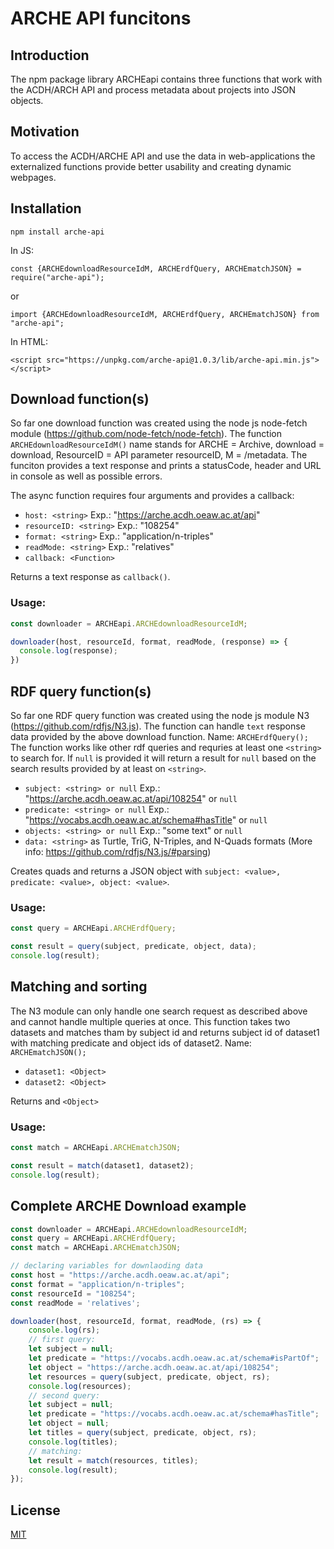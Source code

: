 # ARCHE API funcitons

## Introduction

The npm package library ARCHEapi contains three functions that work with the ACDH/ARCH API and process metadata about projects into JSON objects.

## Motivation

To access the ACDH/ARCHE API and use the data in web-applications the externalized functions provide better usability and creating dynamic webpages. 

## Installation

`npm install arche-api`

In JS:

`const {ARCHEdownloadResourceIdM, ARCHErdfQuery, ARCHEmatchJSON} = require("arche-api");`

or 

`import {ARCHEdownloadResourceIdM, ARCHErdfQuery, ARCHEmatchJSON} from "arche-api";`

In HTML:

`<script src="https://unpkg.com/arche-api@1.0.3/lib/arche-api.min.js"></script>`

## Download function(s)

So far one download function was created using the node js node-fetch module (https://github.com/node-fetch/node-fetch). The function `ARCHEdownloadResourceIdM()` name stands for ARCHE = Archive, download = download, ResourceID = API parameter resourceID, M = /metadata. The funciton provides a text response and prints a statusCode, header and URL in console as well as possible errors. 

The async function requires four arguments and provides a callback:

- `host: <string>` Exp.: "https://arche.acdh.oeaw.ac.at/api"
- `resourceID: <string>` Exp.: "108254"
- `format: <string>` Exp.: "application/n-triples"
- `readMode: <string>` Exp.: "relatives"
- `callback: <Function>`

Returns a text response as `callback()`.

### Usage: 

```javascript
const downloader = ARCHEapi.ARCHEdownloadResourceIdM;

downloader(host, resourceId, format, readMode, (response) => {
  console.log(response);
})
```
## RDF query function(s)

So far one RDF query function was created using the node js module N3 (https://github.com/rdfjs/N3.js). The function can handle `text` response data provided by the above download function. Name: `ARCHErdfQuery();` The function works like other rdf queries and requries at least one `<string>` to search for. If `null` is provided it will return a result for `null` based on the search results provided by at least on `<string>`. 

- `subject: <string> or null` Exp.: "https://arche.acdh.oeaw.ac.at/api/108254" or `null`
- `predicate: <string> or null` Exp.: "https://vocabs.acdh.oeaw.ac.at/schema#hasTitle" or `null`
- `objects: <string> or null` Exp.: "some text" or `null`
- `data: <string>` as Turtle, TriG, N-Triples, and N-Quads formats (More info: https://github.com/rdfjs/N3.js/#parsing)

Creates quads and returns a JSON object with `subject: <value>, predicate: <value>, object: <value>`.

### Usage: 

```javascript
const query = ARCHEapi.ARCHErdfQuery;

const result = query(subject, predicate, object, data);
console.log(result);
```

## Matching and sorting

The N3 module can only handle one search request as described above and cannot handle multiple queries at once. This function takes two datasets and matches tham by subject id and returns subject id of dataset1 with matching predicate and object ids of dataset2. Name: `ARCHEmatchJSON();`

- `dataset1: <Object>`
- `dataset2: <Object>`

Returns and `<Object>`

### Usage:

```javascript
const match = ARCHEapi.ARCHEmatchJSON;

const result = match(dataset1, dataset2);
console.log(result);
```

## Complete ARCHE Download example

```javascript
const downloader = ARCHEapi.ARCHEdownloadResourceIdM;
const query = ARCHEapi.ARCHErdfQuery;
const match = ARCHEapi.ARCHEmatchJSON;

// declaring variables for downlaoding data
const host = "https://arche.acdh.oeaw.ac.at/api";
const format = "application/n-triples";
const resourceId = "108254";
const readMode = 'relatives';

downloader(host, resourceId, format, readMode, (rs) => {
    console.log(rs);
    // first query:
    let subject = null;
    let predicate = "https://vocabs.acdh.oeaw.ac.at/schema#isPartOf";
    let object = "https://arche.acdh.oeaw.ac.at/api/108254";
    let resources = query(subject, predicate, object, rs);  
    console.log(resources);
    // second query:
    let subject = null;
    let predicate = "https://vocabs.acdh.oeaw.ac.at/schema#hasTitle";
    let object = null;
    let titles = query(subject, predicate, object, rs);
    console.log(titles);
    // matching:
    let result = match(resources, titles);        
    console.log(result);
});
```

## License

[MIT](https://github.com/acdh-oeaw/ARCHE_api_functions/blob/master/LICENSE)

